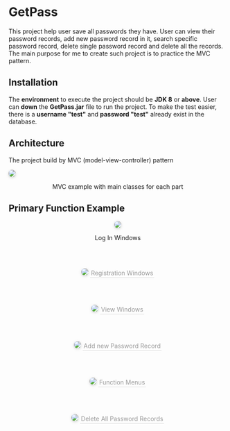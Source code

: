 # GetPass

This project help user save all passwords they have. User can view their password records, add new password record in it, search specific password record, delete single password record and delete all the records. The main purpose for me to create such project is to practice the MVC pattern.

## Installation
The **environment** to execute the project should be **JDK 8** or **above**. 
User can **down** the **GetPass.jar** file to run the project. 
To make the test easier, there is a **username "test"** and **password "test"** already exist in the database.

## Architecture

The project build by MVC (model-view-controller) pattern

<img style="border-radius: 0.5125em;  
box-shadow: 0 2px 4px 0 rgba(34,36,38,.12),0 2px 10px 0 rgba(34,36,38,.08);"  
src="https://github.com/Eric-GH/PW/blob/master/PrevPic/mvcpic.png?raw=true">
<p align="center">
	MVC example with main classes for each part
</p>  

## Primary Function Example
<center>  
<p align="center">
	<img style="border-radius: 0.5125em;  
	box-shadow: 0 2px 4px 0 rgba(34,36,38,.12),0 2px 10px 0 rgba(34,36,38,.08);"  
	src="https://github.com/Eric-GH/PW/blob/master/PrevPic/Blank%20Diagram%20(5).png?raw=true"
</p>     
<p align="center">
	Log In Windows
</p>  
</center>

<br></br>

<center>  
<img style="border-radius: 0.5125em;  
box-shadow: 0 2px 4px 0 rgba(34,36,38,.12),0 2px 10px 0 rgba(34,36,38,.08);"  
src="https://github.com/Eric-GH/PW/blob/master/PrevPic/Blank%20Diagram%20(4).png?raw=true">   
<div style="color:orange; border-bottom: 1px solid #d9d9d9;  
display: inline-block;  
color: #999;  
padding: 2px;">Registration Windows</div>  
</center>

<br></br>

<center>  
<img style="border-radius: 0.5125em;  
box-shadow: 0 2px 4px 0 rgba(34,36,38,.12),0 2px 10px 0 rgba(34,36,38,.08);"  
src="https://github.com/Eric-GH/PW/blob/master/PrevPic/Blank%20Diagram%20(1).png?raw=true">   
<div style="color:orange; border-bottom: 1px solid #d9d9d9;  
display: inline-block;  
color: #999;  
padding: 2px;">View Windows</div>  
</center>

<br></br>

<center>  
<img style="border-radius: 0.5125em;  
box-shadow: 0 2px 4px 0 rgba(34,36,38,.12),0 2px 10px 0 rgba(34,36,38,.08);"  
src="https://github.com/Eric-GH/PW/blob/master/PrevPic/Blank%20Diagram%20(3).png?raw=true">    
<div style="color:orange; border-bottom: 1px solid #d9d9d9;  
display: inline-block;  
color: #999;  
padding: 2px;">Add new Password Record</div>  
</center>

<br></br>

<center>  
<img style="border-radius: 0.5125em;  
box-shadow: 0 2px 4px 0 rgba(34,36,38,.12),0 2px 10px 0 rgba(34,36,38,.08);"  
src="https://github.com/Eric-GH/PW/blob/master/PrevPic/Blank%20Diagram%20(7).png?raw=true">    
<div style="color:orange; border-bottom: 1px solid #d9d9d9;  
display: inline-block;  
color: #999;  
padding: 2px;">Function Menus</div>  
</center>

<br></br>

<center>  
<img style="border-radius: 0.5125em;  
box-shadow: 0 2px 4px 0 rgba(34,36,38,.12),0 2px 10px 0 rgba(34,36,38,.08);"  
src="https://github.com/Eric-GH/PW/blob/master/PrevPic/Blank%20Diagram%20(8).png?raw=true">  
<div style="color:orange; border-bottom: 1px solid #d9d9d9;  
display: inline-block;  
color: #999;  
padding: 2px;">Delete All Password Records</div>  
</center>

